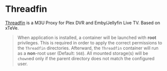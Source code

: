 # Threadfin

[Threadfin](https://github.com/Threadfin/Threadfin) is a M3U Proxy for Plex DVR and Emby/Jellyfin Live TV. Based on xTeVe.

> When application is installed, a container will be launched with **root** privileges.
> This is required in order to apply the correct permissions to the `Threadfin` directories.
> Afterward, the `Threadfin` container will run as a **non**-root user (Default: `568`).
> All mounted storage(s) will be `chown`ed only if the parent directory does not match the configured user.
